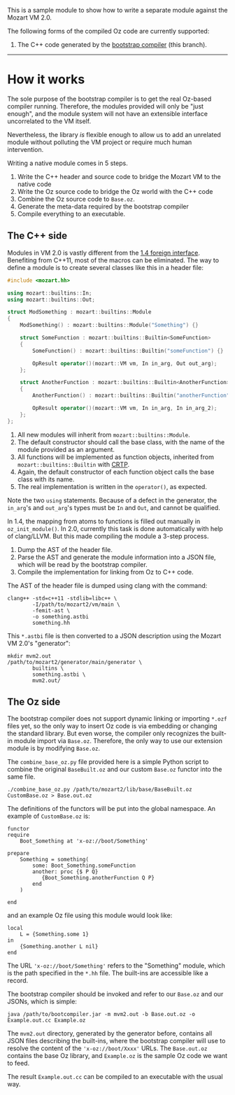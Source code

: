 This is a sample module to show how to write a separate module against the Mozart VM 2.0.

The following forms of the compiled Oz code are currently supported:

1. The C++ code generated by the [bootstrap compiler](https://github.com/mozart/mozart2-bootcompiler) (this branch).

----

# How it works

The sole purpose of the bootstrap compiler is to get the real Oz-based compiler running. Therefore, the modules provided will only be "just enough", and the module system will not have an extensible interface uncorrelated to the VM itself.

Nevertheless, the library *is* flexible enough to allow us to add an unrelated module without polluting the VM project or require much human intervention.

Writing a native module comes in 5 steps.

1. Write the C++ header and source code to bridge the Mozart VM to the native code
2. Write the Oz source code to bridge the Oz world with the C++ code
3. Combine the Oz source code to `Base.oz`.
4. Generate the meta-data required by the bootstrap compiler
5. Compile everything to an executable.

## The C++ side

Modules in VM 2.0 is vastly different from the [1.4 foreign interface](http://www.mozart-oz.org/documentation/foreign/index.html). Benefiting from C++11, most of the macros can be eliminated. The way to define a module is to create several classes like this in a header file:

```c++
#include <mozart.hh>

using mozart::builtins::In;
using mozart::builtins::Out;

struct ModSomething : mozart::builtins::Module
{
    ModSomething() : mozart::builtins::Module("Something") {}

    struct SomeFunction : mozart::builtins::Builtin<SomeFunction>
    {
        SomeFunction() : mozart::builtins::Builtin("someFunction") {}

        OpResult operator()(mozart::VM vm, In in_arg, Out out_arg);
    };

    struct AnotherFunction : mozart::builtins::Builtin<AnotherFunction>
    {
        AnotherFunction() : mozart::builtins::Builtin("anotherFunction") {}

        OpResult operator()(mozart::VM vm, In in_arg, In in_arg_2);
    };
};
```

1. All new modules will inherit from `mozart::builtins::Module`.
2. The default constructor should call the base class, with the name of the module provided as an argument.
3. All functions will be implemented as function objects, inherited from `mozart::builtins::Builtin` with [CRTP](http://en.wikipedia.org/wiki/Curiously_recurring_template_pattern).
4. Again, the default constructor of each function object calls the base class with its name.
5. The real implementation is written in the `operator()`, as expected.

Note the two `using` statements. Because of a defect in the generator, the `in_arg`'s and `out_arg`'s types must be `In` and `Out`, and cannot be qualified.

In 1.4, the mapping from atoms to functions is filled out manually in `oz_init_module()`. In 2.0, currently this task is done automatically with help of clang/LLVM. But this made compiling the module a 3-step process.

1. Dump the AST of the header file.
2. Parse the AST and generate the module information into a JSON file, which will be read by the bootstrap compiler.
3. Compile the implementation for linking from Oz to C++ code.

The AST of the header file is dumped using clang with the command:

    clang++ -std=c++11 -stdlib=libc++ \
            -I/path/to/mozart2/vm/main \
            -femit-ast \
            -o something.astbi
            something.hh

This `*.astbi` file is then converted to a JSON description using the Mozart VM 2.0's "generator":

    mkdir mvm2.out
    /path/to/mozart2/generator/main/generator \
            builtins \
            something.astbi \
            mvm2.out/

## The Oz side

The bootstrap compiler does not support dynamic linking or importing `*.ozf` files yet, so the only way to insert Oz code is via embedding or changing the standard library. But even worse, the compiler only recognizes the built-in module import via `Base.oz`. Therefore, the only way to use our extension module is by modifying `Base.oz`.

The `combine_base_oz.py` file provided here is a simple Python script to combine the original `BaseBuilt.oz` and our custom `Base.oz` functor into the same file.

    ./combine_base_oz.py /path/to/mozart2/lib/base/BaseBuilt.oz CustomBase.oz > Base.out.oz

The definitions of the functors will be put into the global namespace. An example of `CustomBase.oz` is:

    functor
    require
        Boot_Something at 'x-oz://boot/Something'

    prepare
        Something = something(
            some: Boot_Something.someFunction
            another: proc {$ P Q}
               {Boot_Something.anotherFunction Q P}
            end
        )

    end

and an example Oz file using this module would look like:

    local
        L = {Something.some 1}
    in
        {Something.another L nil}
    end

The URL `'x-oz://boot/Something'` refers to the "Something" module, which is the path specified in the `*.hh` file. The built-ins are accessible like a record.

The bootstrap compiler should be invoked and refer to our `Base.oz` and our JSONs, which is simple:

    java /path/to/bootcompiler.jar -m mvm2.out -b Base.out.oz -o Example.out.cc Example.oz

The `mvm2.out` directory, generated by the generator before, contains all JSON files describing the built-ins, where the bootstrap compiler will use to resolve the content of the `'x-oz://boot/Xxxx'` URLs. The `Base.out.oz` contains the base Oz library, and `Example.oz` is the sample Oz code we want to feed.

The result `Example.out.cc` can be compiled to an executable with the usual way.
